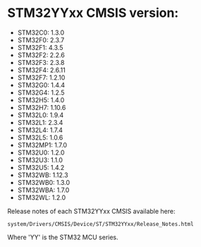 # STM32YYxx CMSIS version:

  * STM32C0: 1.3.0
  * STM32F0: 2.3.7
  * STM32F1: 4.3.5
  * STM32F2: 2.2.6
  * STM32F3: 2.3.8
  * STM32F4: 2.6.11
  * STM32F7: 1.2.10
  * STM32G0: 1.4.4
  * STM32G4: 1.2.5
  * STM32H5: 1.4.0
  * STM32H7: 1.10.6
  * STM32L0: 1.9.4
  * STM32L1: 2.3.4
  * STM32L4: 1.7.4
  * STM32L5: 1.0.6
  * STM32MP1: 1.7.0
  * STM32U0: 1.2.0
  * STM32U3: 1.1.0
  * STM32U5: 1.4.2
  * STM32WB: 1.12.3
  * STM32WB0: 1.3.0
  * STM32WBA: 1.7.0
  * STM32WL: 1.2.0

Release notes of each STM32YYxx CMSIS available here:

`system/Drivers/CMSIS/Device/ST/STM32YYxx/Release_Notes.html`

Where 'YY' is the STM32 MCU series.
